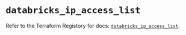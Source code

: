 # `databricks_ip_access_list`

Refer to the Terraform Registory for docs: [`databricks_ip_access_list`](https://registry.terraform.io/providers/databricks/databricks/1.26.0/docs/resources/ip_access_list).
